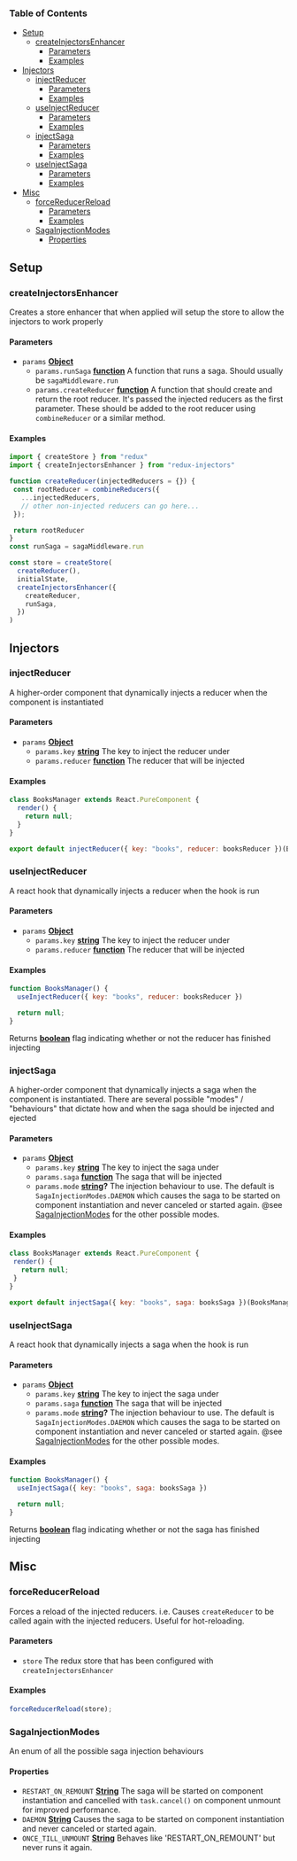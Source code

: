 <!-- Generated by documentation.js. Update this documentation by updating the source code. -->

### Table of Contents

-   [Setup][1]
    -   [createInjectorsEnhancer][2]
        -   [Parameters][3]
        -   [Examples][4]
-   [Injectors][5]
    -   [injectReducer][6]
        -   [Parameters][7]
        -   [Examples][8]
    -   [useInjectReducer][9]
        -   [Parameters][10]
        -   [Examples][11]
    -   [injectSaga][12]
        -   [Parameters][13]
        -   [Examples][14]
    -   [useInjectSaga][15]
        -   [Parameters][16]
        -   [Examples][17]
-   [Misc][18]
    -   [forceReducerReload][19]
        -   [Parameters][20]
        -   [Examples][21]
    -   [SagaInjectionModes][22]
        -   [Properties][23]

## Setup




### createInjectorsEnhancer

Creates a store enhancer that when applied will setup the store to allow the
injectors to work properly

#### Parameters

-   `params` **[Object][24]** 
    -   `params.runSaga` **[function][25]** A function that runs a saga. Should usually be `sagaMiddleware.run`
    -   `params.createReducer` **[function][25]** A function that should create and
        return the root reducer. It's passed the injected reducers as the first
        parameter. These should be added to the root reducer using `combineReducer`
        or a similar method.

#### Examples

```javascript
import { createStore } from "redux"
import { createInjectorsEnhancer } from "redux-injectors"

function createReducer(injectedReducers = {}) {
 const rootReducer = combineReducers({
   ...injectedReducers,
   // other non-injected reducers can go here...
 });

 return rootReducer
}
const runSaga = sagaMiddleware.run

const store = createStore(
  createReducer(),
  initialState,
  createInjectorsEnhancer({
    createReducer,
    runSaga,
  })
)
```

## Injectors




### injectReducer

A higher-order component that dynamically injects a reducer when the
component is instantiated

#### Parameters

-   `params` **[Object][24]** 
    -   `params.key` **[string][26]** The key to inject the reducer under
    -   `params.reducer` **[function][25]** The reducer that will be injected

#### Examples

```javascript
class BooksManager extends React.PureComponent {
  render() {
    return null;
  }
}

export default injectReducer({ key: "books", reducer: booksReducer })(BooksManager)
```

### useInjectReducer

A react hook that dynamically injects a reducer when the hook is run

#### Parameters

-   `params` **[Object][24]** 
    -   `params.key` **[string][26]** The key to inject the reducer under
    -   `params.reducer` **[function][25]** The reducer that will be injected

#### Examples

```javascript
function BooksManager() {
  useInjectReducer({ key: "books", reducer: booksReducer })

  return null;
}
```

Returns **[boolean][27]** flag indicating whether or not the reducer has finished injecting

### injectSaga

A higher-order component that dynamically injects a saga when the component
is instantiated. There are several possible "modes" / "behaviours" that
dictate how and when the saga should be injected and ejected

#### Parameters

-   `params` **[Object][24]** 
    -   `params.key` **[string][26]** The key to inject the saga under
    -   `params.saga` **[function][25]** The saga that will be injected
    -   `params.mode` **[string][26]?** The injection behaviour to use. The default is
        `SagaInjectionModes.DAEMON` which causes the saga to be started on component
        instantiation and never canceled or started again. @see
        [SagaInjectionModes][22] for the other possible modes.

#### Examples

```javascript
class BooksManager extends React.PureComponent {
 render() {
   return null;
 }
}

export default injectSaga({ key: "books", saga: booksSaga })(BooksManager)
```

### useInjectSaga

A react hook that dynamically injects a saga when the hook is run

#### Parameters

-   `params` **[Object][24]** 
    -   `params.key` **[string][26]** The key to inject the saga under
    -   `params.saga` **[function][25]** The saga that will be injected
    -   `params.mode` **[string][26]?** The injection behaviour to use. The default is
        `SagaInjectionModes.DAEMON` which causes the saga to be started on component
        instantiation and never canceled or started again. @see
        [SagaInjectionModes][22] for the other possible modes.

#### Examples

```javascript
function BooksManager() {
  useInjectSaga({ key: "books", saga: booksSaga })

  return null;
}
```

Returns **[boolean][27]** flag indicating whether or not the saga has finished injecting

## Misc




### forceReducerReload

Forces a reload of the injected reducers. i.e. Causes `createReducer` to be
called again with the injected reducers. Useful for hot-reloading.

#### Parameters

-   `store`  The redux store that has been configured with
                     `createInjectorsEnhancer`

#### Examples

```javascript
forceReducerReload(store);
```

### SagaInjectionModes

An enum of all the possible saga injection behaviours

#### Properties

-   `RESTART_ON_REMOUNT` **[String][26]** The saga will be started on component instantiation and cancelled with
    `task.cancel()` on component unmount for improved performance.
-   `DAEMON` **[String][26]** Causes the saga to be started on component instantiation and never canceled
    or started again.
-   `ONCE_TILL_UNMOUNT` **[String][26]** Behaves like 'RESTART_ON_REMOUNT' but never runs it again.

[1]: #setup

[2]: #createinjectorsenhancer

[3]: #parameters

[4]: #examples

[5]: #injectors

[6]: #injectreducer

[7]: #parameters-1

[8]: #examples-1

[9]: #useinjectreducer

[10]: #parameters-2

[11]: #examples-2

[12]: #injectsaga

[13]: #parameters-3

[14]: #examples-3

[15]: #useinjectsaga

[16]: #parameters-4

[17]: #examples-4

[18]: #misc

[19]: #forcereducerreload

[20]: #parameters-5

[21]: #examples-5

[22]: #sagainjectionmodes

[23]: #properties

[24]: https://developer.mozilla.org/docs/Web/JavaScript/Reference/Global_Objects/Object

[25]: https://developer.mozilla.org/docs/Web/JavaScript/Reference/Statements/function

[26]: https://developer.mozilla.org/docs/Web/JavaScript/Reference/Global_Objects/String

[27]: https://developer.mozilla.org/docs/Web/JavaScript/Reference/Global_Objects/Boolean
